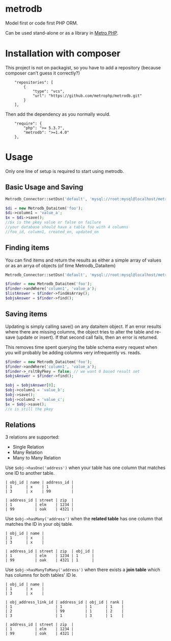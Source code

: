 metrodb
=======
Model first or code first PHP ORM.

Can be used stand-alone or as a library in [Metro PHP](https://github.com/metrophp).

Installation with composer
=====
This project is not on packagist, so you have to add a repository (because composer can't guess it correctly?)

```
    "repositories": [
        {
            "type": "vcs",
            "url": "https://github.com/metrophp/metrodb.git"
        }
    ],
```
Then add the dependency as you normally would.

```
    "require": {
        "php": ">= 5.3.7",
        "metrodb": ">=1.4.0"
    },
```



Usage
=====
Only one line of setup is required to start using metrodb.


Basic Usage and Saving
----
```php
Metrodb_Connector::setDsn('default', 'mysql://root:mysql@localhost/metrodb_test');

$di = new Metrodb_Dataitem('foo');
$di->column1 = 'value_a';
$x = $di->save();
//$x is the pkey value or false on failure
//your database should have a table foo with 4 columns
//foo_id, column1, created_on, updated_on
```

Finding items
----
You can find items and return the results as either a simple array of values or as an arrya of objects (of time Metrodb_Dataitem)

```php
Metrodb_Connector::setDsn('default', 'mysql://root:mysql@localhost/metrodb_test');

$finder = new Metrodb_Dataitem('foo');
$finder->andWhere('column1', 'value_a');
$listAnswer = $finder->findAsArray();
$objsAnswer = $finder->find();
```

Saving items
----
Updating is simply calling save() on any dataitem object.  If an error results where there are missing columns, the object tries to alter the table and re-save (update or insert).  If that second call fails, then an error is returned.

This removes time spent querying the table schema every request when you will probably be adding columns very infrequently vs. reads.

```php
$finder = new Metrodb_Dataitem('foo');
$finder->andWhere('column1', 'value_a');
$finder->_rsltByPkey = false; // we want 0 based result set
$objsAnswer = $finder->find();

$obj = $objsAnswer[0];
$obj->column1 = 'value_b';
$obj->save();
$obj->column2 = 'value_c';
$x = $obj->save();
//x is still the pkey
```

Relations
----
3 relations are supported:

  * Single Relation
  * Many Relation
  * Many to Many Relation

Use ```$obj->hasOne('address')``` when your table has one column that matches one ID to another table.

```
| obj_id | name | address_id |
| 1      | x    | 1          |
| 3      | x    | 99         |

| address_id | street | zip  |
| 1          | elm    | 1234 |
| 99         | oak    | 4321 |
```


Use ```$obj->hasMany('address')``` when the __related table__ has one column that matches the ID in your obj table.

```
| obj_id | name |
| 1      | x    |
| 3      | x    |

| address_id | street | zip  | obj_id |
| 1          | elm    | 1234 | 1      |
| 99         | oak    | 4321 | 1      |
```




Use ```$obj->hasManyToMany('address')``` when there exists a __join table__ which has columns for both tables' ID
le.

```
| obj_id | name |
| 1      | x    |
| 3      | x    |

| obj_address_link_id | address_id | obj_id | rank |
| 1                   | 1          | 1      | 1    |
| 2                   | 99         | 1      | 2    |
| 3                   | 1          | 3      | 1    |

| address_id | street | zip  |
| 1          | elm    | 1234 |
| 99         | oak    | 4321 |
```
